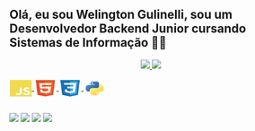 
## Olá, eu sou Welington Gulinelli, sou um Desenvolvedor Backend Junior cursando Sistemas de Informação 👨‍💻
<div align="center">
  <a href="https://github.com/WelingtonGulinelli">
  <img height="180em" src="https://github-readme-stats.vercel.app/api?username=WelingtonGulinelli&show_icons=true&theme=dark&include_all_commits=true&count_private=true"/>
  <img height="165em" src="https://github-readme-stats.vercel.app/api/top-langs/?username=WelingtonGulinelli&layout=compact&langs_count=7&theme=dark"/>
</div>
  
<div style="display: inline_block"><br>
  <img align="center" alt="welington-Js" height="30" width="40" src="https://raw.githubusercontent.com/devicons/devicon/master/icons/javascript/javascript-plain.svg">
  <img align="center" alt="eduardo-HTML" height="30" width="40" src="https://raw.githubusercontent.com/devicons/devicon/master/icons/html5/html5-original.svg">
  <img align="center" alt="eduardo-CSS" height="30" width="40" src="https://raw.githubusercontent.com/devicons/devicon/master/icons/css3/css3-original.svg">
  <img align="center" alt="eduardo-Python" height="30" width="40" src="https://raw.githubusercontent.com/devicons/devicon/master/icons/python/python-original.svg">
</div>
  
  ##
  
  
<div>
  <a href="https://www.instagram.com/welingtongulinelli_/" target="_blank"><img src="https://img.shields.io/badge/-Instagram-%23E4405F?style=for-the-badge&logo=instagram&logoColor=white" target="_blank"></a>
  <a href = "mailto:mailto:welingtongulinelli69@gmail.com"><img src="https://img.shields.io/badge/-Gmail-%23333?style=for-the-badge&logo=gmail&logoColor=white" target="_blank"></a>
  <a href="https://www.linkedin.com/in/welington-gulinelli/" target="_blank"><img src="https://img.shields.io/badge/-LinkedIn-%230077B5?style=for-the-badge&logo=linkedin&logoColor=white" target="_blank"></a> 
  <a href="https://api.whatsapp.com/send?phone=5522988013770&text=Ol%C3%A1,%20vim%20pelo%20GitHub" target="_blank"><img src="https://img.shields.io/badge/WhatsApp-25D366?style=for-the-badge&logo=whatsapp&logoColor=white"></a> 
</div>
  
<div align="center">
  
 <!--
 ![Snake animation](https://github.com/EduardoAlmeidaBR03/EduardoAlmeidaBR03/blob/output/github-contribution-grid-snake.svg) 
 -->
  
</div>
